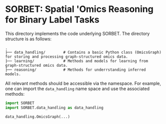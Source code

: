 # SORBET: Spatial 'Omics Reasoning for Binary Label Tasks
This directory implements the code underlying SORBET. The directory structure is as follows:

```text
.
├── data_handling/        # Contains a basic Python class (OmicsGraph) for storing and processing graph-structured omics data. 
├── learning/             # Methods and models for learning from graph-structured omics data.
├── reasoning/            # Methods for underrstanding inferred models. 
```

All relevant methods should be accessible via the namespace. For example, one can import the `data_handling` name space and use the associated methods:
```Python
import SORBET
import SORBET.data_handling as data_handling

data_handling.OmicsGraph(...)
```
